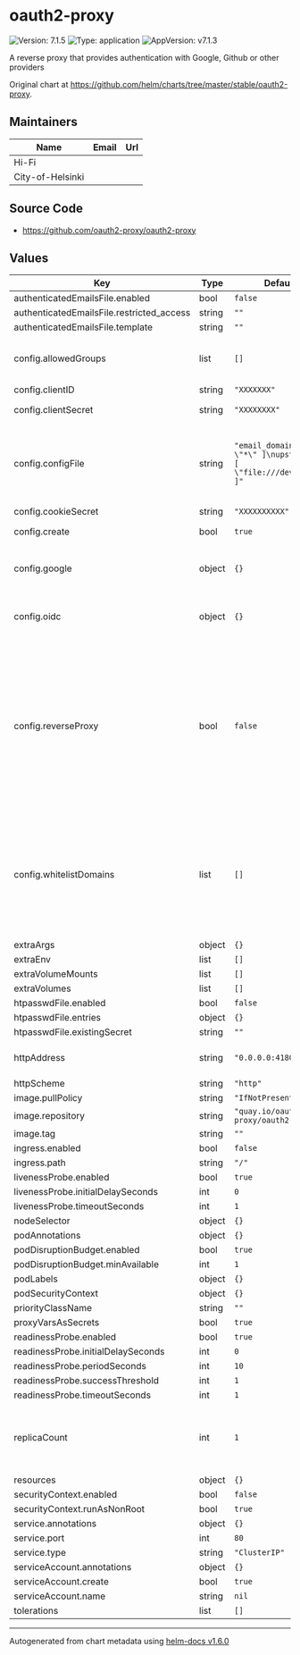 # oauth2-proxy

![Version: 7.1.5](https://img.shields.io/badge/Version-7.1.5-informational?style=flat-square) ![Type: application](https://img.shields.io/badge/Type-application-informational?style=flat-square) ![AppVersion: v7.1.3](https://img.shields.io/badge/AppVersion-v7.1.3-informational?style=flat-square)

A reverse proxy that provides authentication with Google, Github or other providers

Original chart at https://github.com/helm/charts/tree/master/stable/oauth2-proxy.

## Maintainers

| Name | Email | Url |
| ---- | ------ | --- |
| Hi-Fi |  |  |
| City-of-Helsinki |  |  |

## Source Code

* <https://github.com/oauth2-proxy/oauth2-proxy>

## Values

| Key | Type | Default | Description |
|-----|------|---------|-------------|
| authenticatedEmailsFile.enabled | bool | `false` |  |
| authenticatedEmailsFile.restricted_access | string | `""` |  |
| authenticatedEmailsFile.template | string | `""` |  |
| config.allowedGroups | list | `[]` | Groups that are authorized by proxy. Case sensitive |
| config.clientID | string | `"XXXXXXX"` | OAuth client ID |
| config.clientSecret | string | `"XXXXXXXX"` | OAuth client secret |
| config.configFile | string | `"email_domains = [ \"*\" ]\nupstreams = [ \"file:///dev/null\" ]"` | Default configuration, to be overridden. These go directly to config file |
| config.cookieSecret | string | `"XXXXXXXXXX"` |  |
| config.create | bool | `true` | Create new configmap |
| config.google | object | `{}` | Configure Google as authentication backend |
| config.oidc | object | `{}` | Configure OIDC provider as authentication backend |
| config.reverseProxy | bool | `false` | are we running behind a reverse proxy, controls whether headers like X-Real-IP are accepted and allows X-Forwarded-{Proto,Host,Uri} headers to be used on redirect selection |
| config.whitelistDomains | list | `[]` | Domains that proxy can redirect to after authentication. Note that this also adds same values to cookieDomains, so cookie can be returned to caller. |
| extraArgs | object | `{}` |  |
| extraEnv | list | `[]` |  |
| extraVolumeMounts | list | `[]` |  |
| extraVolumes | list | `[]` |  |
| htpasswdFile.enabled | bool | `false` |  |
| htpasswdFile.entries | object | `{}` |  |
| htpasswdFile.existingSecret | string | `""` |  |
| httpAddress | string | `"0.0.0.0:4180"` | Listening address of the Oauth2-proxy |
| httpScheme | string | `"http"` |  |
| image.pullPolicy | string | `"IfNotPresent"` |  |
| image.repository | string | `"quay.io/oauth2-proxy/oauth2-proxy"` |  |
| image.tag | string | `""` |  |
| ingress.enabled | bool | `false` |  |
| ingress.path | string | `"/"` |  |
| livenessProbe.enabled | bool | `true` |  |
| livenessProbe.initialDelaySeconds | int | `0` |  |
| livenessProbe.timeoutSeconds | int | `1` |  |
| nodeSelector | object | `{}` |  |
| podAnnotations | object | `{}` |  |
| podDisruptionBudget.enabled | bool | `true` |  |
| podDisruptionBudget.minAvailable | int | `1` |  |
| podLabels | object | `{}` |  |
| podSecurityContext | object | `{}` |  |
| priorityClassName | string | `""` |  |
| proxyVarsAsSecrets | bool | `true` |  |
| readinessProbe.enabled | bool | `true` |  |
| readinessProbe.initialDelaySeconds | int | `0` |  |
| readinessProbe.periodSeconds | int | `10` |  |
| readinessProbe.successThreshold | int | `1` |  |
| readinessProbe.timeoutSeconds | int | `1` |  |
| replicaCount | int | `1` | Amount of replicas. If > 1, Pod Distribution Budget is used to distribute pods to nodes |
| resources | object | `{}` |  |
| securityContext.enabled | bool | `false` |  |
| securityContext.runAsNonRoot | bool | `true` |  |
| service.annotations | object | `{}` |  |
| service.port | int | `80` |  |
| service.type | string | `"ClusterIP"` |  |
| serviceAccount.annotations | object | `{}` |  |
| serviceAccount.create | bool | `true` |  |
| serviceAccount.name | string | `nil` |  |
| tolerations | list | `[]` |  |

----------------------------------------------
Autogenerated from chart metadata using [helm-docs v1.6.0](https://github.com/norwoodj/helm-docs/releases/v1.6.0)
